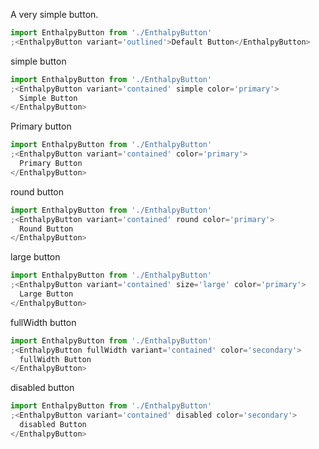 A very simple button.

```jsx
import EnthalpyButton from './EnthalpyButton'
;<EnthalpyButton variant='outlined'>Default Button</EnthalpyButton>
```

simple button

```jsx
import EnthalpyButton from './EnthalpyButton'
;<EnthalpyButton variant='contained' simple color='primary'>
  Simple Button
</EnthalpyButton>
```

Primary button

```jsx
import EnthalpyButton from './EnthalpyButton'
;<EnthalpyButton variant='contained' color='primary'>
  Primary Button
</EnthalpyButton>
```

round button

```jsx
import EnthalpyButton from './EnthalpyButton'
;<EnthalpyButton variant='contained' round color='primary'>
  Round Button
</EnthalpyButton>
```

large button

```jsx
import EnthalpyButton from './EnthalpyButton'
;<EnthalpyButton variant='contained' size='large' color='primary'>
  Large Button
</EnthalpyButton>
```

fullWidth button

```jsx
import EnthalpyButton from './EnthalpyButton'
;<EnthalpyButton fullWidth variant='contained' color='secondary'>
  fullWidth Button
</EnthalpyButton>
```

disabled button

```jsx
import EnthalpyButton from './EnthalpyButton'
;<EnthalpyButton variant='contained' disabled color='secondary'>
  disabled Button
</EnthalpyButton>
```
